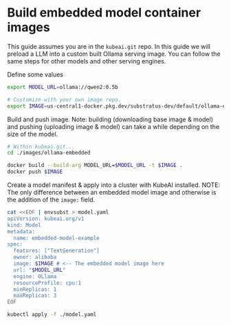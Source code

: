 # Build embedded model container images

This guide assumes you are in the `kubeai.git` repo. In this guide we will preload a LLM into a custom built Ollama serving image. You can follow the same steps for other models and other serving engines.

Define some values
```bash
export MODEL_URL=ollama://qwen2:0.5b

# Customize with your own image repo.
export IMAGE=us-central1-docker.pkg.dev/substratus-dev/default/ollama-embedded-qwen2-05b:latest
```

Build and push image. Note: building (downloading base image & model) and pushing (uploading image & model) can take a while depending on the size of the model.

```bash
# Within kubeai.git...
cd ./images/ollama-embedded

docker build --build-arg MODEL_URL=$MODEL_URL -t $IMAGE .
docker push $IMAGE
```

Create a model manifest & apply into a cluster with KubeAI installed. NOTE: The only difference between an embedded model image and otherwise is the addition of the `image:` field.

```bash
cat <<EOF | envsubst > model.yaml
apiVersion: kubeai.org/v1
kind: Model
metadata:
  name: embedded-model-example
spec:
  features: ["TextGeneration"]
  owner: alibaba
  image: $IMAGE # <-- The embedded model image here
  url: "$MODEL_URL"
  engine: OLlama
  resourceProfile: cpu:1
  minReplicas: 1
  maxReplicas: 3
EOF

kubectl apply -f ./model.yaml
```
